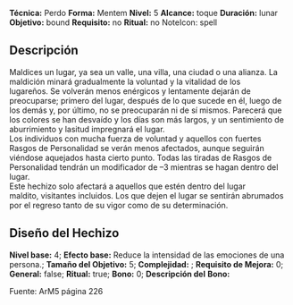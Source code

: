 
**Técnica:** Perdo
**Forma:** Mentem
**Nivel:** 5
**Alcance:** toque 
**Duración:** lunar  
**Objetivo:** bound
**Requisito:** no
**Ritual:** no
NoteIcon: spell




## Descripción 
<p>Maldices un lugar, ya sea un valle, una villa, una ciudad o una alianza. La maldición minará gradualmente la voluntad y la vitalidad de los lugareños. Se volverán menos enérgicos y lentamente dejarán de preocuparse; primero del lugar, después de lo que sucede en él, luego de los demás y, por último, no se preocuparán ni de sí mismos. Parecerá que los colores se han desvaído y los días son más largos, y un sentimiento de aburrimiento y lasitud impregnará el lugar.<br>Los individuos con mucha fuerza de voluntad y aquellos con fuertes Rasgos de Personalidad se verán menos afectados, aunque seguirán viéndose aquejados hasta cierto punto. Todas las tiradas de Rasgos de Personalidad tendrán un modificador de –3 mientras se hagan dentro del lugar.<br>Este hechizo solo afectará a aquellos que estén dentro del lugar maldito, visitantes incluidos. Los que dejen el lugar se sentirán abrumados por el regreso tanto de su vigor como de su determinación.</p>

## Diseño del Hechizo 

**Nivel base:** 4; **Efecto base:** Reduce la intensidad de las emociones de una persona.;  **Tamaño del **Objetivo:**** 5; **Complejidad:** ; **Requisito de Mejora:** 0; **General:** false; **Ritual:** true; **Bono:** 0; **Descripción del** **Bono:** 

Fuente: ArM5 página 226